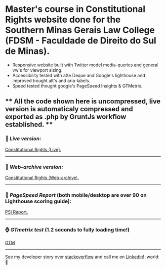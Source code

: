 # Master's course in Constitutional Rights website done for the Southern Minas Gerais Law College (FDSM - Faculdade de Direito do Sul de Minas).

- Responsive website built with Twitter model media-queries and general vw's for viewport sizing.
- Accessibility tested with aXe Deque and Google's lighthouse and improved trought alt's and aria-labels.
- Speed tested thought google's PageSpeed Insights & GTMetrix.

** All the code shown here is uncompressed, live version is automaticaly compressed and exported as .php by GruntJs workflow established. ** 
<br>
---

### :metal: *Live version:* 
[Constitutional Rights (Live).](https://www.fdsm.edu.br/pos-graduacao-direito-constitucional/)

---

### :date: *Web-archive version:*
[Constitutional Rights (Web-archive).](http://web.archive.org/web/20190521140522/https://www.fdsm.edu.br/pos-graduacao-direito-constitucional/)

---

### :rabbit2: *PageSpeed Report* (both mobile/desktop are over 90 on Lighthouse scoring guide):
[PSI Report.](https://developers.google.com/speed/pagespeed/insights/?url=https%3A%2F%2Fwww.fdsm.edu.br%2Fpos-graduacao-direito-constitucional%2F&tab=mobile" )

---

### :watch: *GTmetrix test* (1.2 seconds to fully loading time!)
[GTM](https://gtmetrix.com/reports/www.fdsm.edu.br/ZQslET9O)

---

See my developer story over [stackoverflow](https://stackoverflow.com/story/andreygomes87b) and call me on [Linkedin](https://www.linkedin.com/in/andreygomes87b/)! :world: :metal: 